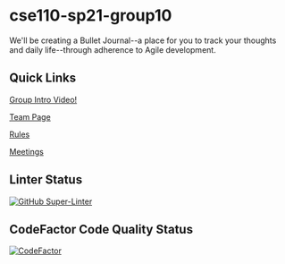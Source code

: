 # cse110-sp21-group10
We'll be creating a Bullet Journal--a place for you to track your thoughts and daily life--through adherence to Agile development.


## Quick Links
[Group Intro Video!](https://youtu.be/TEGurr5URH4)

[Team Page](admin/team.md)

[Rules](admin/misc/rules.md)

[Meetings](admin/meetings)


## Linter Status
[![GitHub Super-Linter](https://github.com/cse110-sp21-group10/cse110-sp21-group10/workflows/Lint%20Code%20Base/badge.svg)](https://github.com/marketplace/actions/super-linter)

## CodeFactor Code Quality Status
[![CodeFactor](https://www.codefactor.io/repository/github/cse110-sp21-group10/cse110-sp21-group10/badge/main)](https://www.codefactor.io/repository/github/cse110-sp21-group10/cse110-sp21-group10/overview/main)
